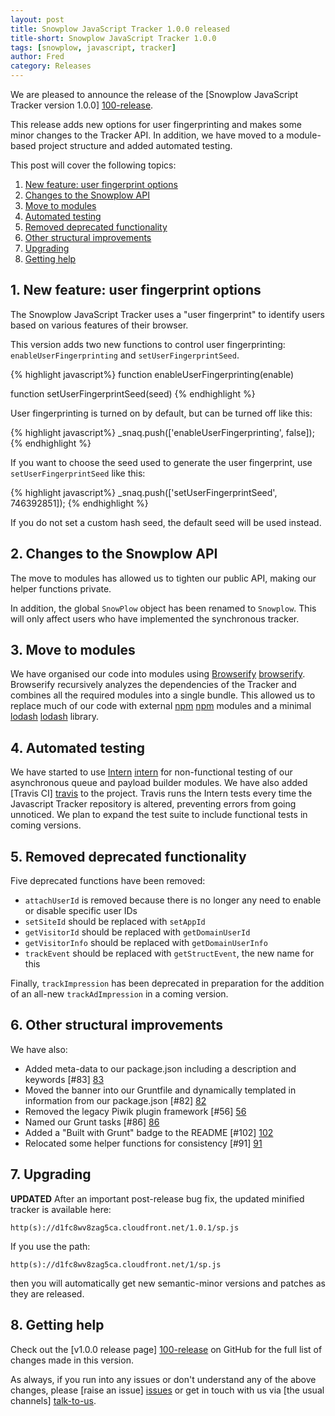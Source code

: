 ```yaml
---
layout: post
title: Snowplow JavaScript Tracker 1.0.0 released
title-short: Snowplow JavaScript Tracker 1.0.0
tags: [snowplow, javascript, tracker]
author: Fred
category: Releases
---
```


We are pleased to announce the release of the [Snowplow JavaScript Tracker version 1.0.0] [100-release].

This release adds new options for user fingerprinting and makes some minor changes to the Tracker API. In addition, we have moved to a module-based project structure and added automated testing.

This post will cover the following topics:

1. [New feature: user fingerprint options](/blog/2014/03/27/snowplow-javascript-tracker-1.0.0-released/#hash)
2. [Changes to the Snowplow API](/blog/2014/03/27/snowplow-javascript-tracker-1.0.0-released/#api)
3. [Move to modules](/blog/2014/03/27/snowplow-javascript-tracker-1.0.0-released/#modules)
4. [Automated testing](/blog/2014/03/27/snowplow-javascript-tracker-1.0.0-released/#tests)
5. [Removed deprecated functionality](/blog/2014/03/27/snowplow-javascript-tracker-1.0.0-released/#deprecated)
6. [Other structural improvements](/blog/2014/03/27/snowplow-javascript-tracker-1.0.0-released/#structure)
7. [Upgrading](/blog/2014/03/27/snowplow-javascript-tracker-1.0.0-released/#upgrading)
8. [Getting help](/blog/2014/03/27/snowplow-javascript-tracker-1.0.0-released/#help)

<!--more-->

<div class="html">
<h2><a name="hash">1. New feature: user fingerprint options</a></h2>
</div>

The Snowplow JavaScript Tracker uses a "user fingerprint" to identify users based on various features of their browser.

This version adds two new functions to control user fingerprinting: `enableUserFingerprinting` and `setUserFingerprintSeed`.

{% highlight javascript%}
function enableUserFingerprinting(enable)

function setUserFingerprintSeed(seed)
{% endhighlight %}

User fingerprinting is turned on by default, but can be turned off like this:

{% highlight javascript%}
_snaq.push(['enableUserFingerprinting', false]);
{% endhighlight %}

If you want to choose the seed used to generate the user fingerprint, use `setUserFingerprintSeed` like this:

{% highlight javascript%}
_snaq.push(['setUserFingerprintSeed', 746392851]);
{% endhighlight %}

If you do not set a custom hash seed, the default seed will be used instead.

<div class="html">
<h2><a name="api">2. Changes to the Snowplow API</a></h2>
</div>

The move to modules has allowed us to tighten our public API, making our helper functions private.

In addition, the global `SnowPlow` object has been renamed to `Snowplow`. This will only affect users who have implemented the synchronous tracker.

<div class="html">
<h2><a name="modules">3. Move to modules</a></h2>
</div>

We have organised our code into modules using [Browserify] [browserify]. Browserify recursively analyzes the dependencies of the Tracker and combines all the required modules into a single bundle. This allowed us to replace much of our code with external [npm] [npm] modules and a minimal [lodash] [lodash] library.

<div class="html">
<h2><a name="tests">4. Automated testing</a></h2>
</div>

We have started to use [Intern] [intern] for non-functional testing of our asynchronous queue and payload builder modules. We have also added [Travis CI] [travis] to the project. Travis runs the Intern tests every time the Javascript Tracker repository is altered, preventing errors from going unnoticed. We plan to expand the test suite to include functional tests in coming versions.

<div class="html">
<h2><a name="deprecated">5. Removed deprecated functionality</a></h2>
</div>

Five deprecated functions have been removed:

* `attachUserId` is removed because there is no longer any need to enable or disable specific user IDs
* `setSiteId` should be replaced with `setAppId`
* `getVisitorId` should be replaced with `getDomainUserId`
* `getVisitorInfo` should be replaced with `getDomainUserInfo`
* `trackEvent` should be replaced with `getStructEvent`, the new name for this

Finally, `trackImpression` has been deprecated in preparation for the addition of an all-new `trackAdImpression` in a coming version.

<div class="html">
<h2><a name="structure">6. Other structural improvements</a></h2>
</div>

We have also:

* Added meta-data to our package.json including a description and keywords [#83] [83]
* Moved the banner into our Gruntfile and dynamically templated in information from our package.json [#82] [82]
* Removed the legacy Piwik plugin framework [#56] [56]
* Named our Grunt tasks [#86] [86]
* Added a "Built with Grunt" badge to the README [#102] [102]
* Relocated some helper functions for consistency [#91] [91]

<div class="html">
<h2><a name="upgrading">7. Upgrading </a></h2>
</div>

**UPDATED** After an important post-release bug fix, the updated minified tracker is available here:

    http(s)://d1fc8wv8zag5ca.cloudfront.net/1.0.1/sp.js

If you use the path:

    http(s)://d1fc8wv8zag5ca.cloudfront.net/1/sp.js

then you will automatically get new semantic-minor versions and patches as they are released.

<div class="html">
<h2><a name="help">8. Getting help</a></h2>
</div>

Check out the [v1.0.0 release page] [100-release] on GitHub for the full list of changes made in this version.

As always, if you run into any issues or don't understand any of the above changes, please [raise an issue] [issues] or get in touch with us via [the usual channels] [talk-to-us].

[100-release]: https://github.com/snowplow/snowplow-javascript-tracker/releases/tag/1.0.0
[contexts]: http://snowplowanalytics.com/blog/2014/01/27/snowplow-custom-contexts-guide/
[browserify]: http://browserify.org/
[npm]: https://www.npmjs.org/
[lodash]: http://lodash.com/
[intern]: http://theintern.io/
[travis]: https://travis-ci.org/

[issues]: https://github.com/snowplow/snowplow/issues
[talk-to-us]: https://github.com/snowplow/snowplow/wiki/Talk-to-us

[83]: https://github.com/snowplow/snowplow-javascript-tracker/issues/83
[82]: https://github.com/snowplow/snowplow-javascript-tracker/issues/82
[56]: https://github.com/snowplow/snowplow-javascript-tracker/issues/56
[91]: https://github.com/snowplow/snowplow-javascript-tracker/issues/91
[86]: https://github.com/snowplow/snowplow-javascript-tracker/issues/86
[102]: https://github.com/snowplow/snowplow-javascript-tracker/issues/102
